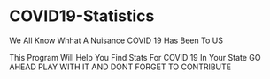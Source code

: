 # COVID19-Statistics

We All Know Whhat A Nuisance COVID 19 Has Been To US 

This Program Will Help You Find Stats For COVID 19 In Your State
GO AHEAD PLAY WITH IT AND DONT FORGET TO CONTRIBUTE
